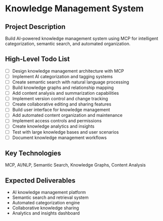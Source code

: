 # Knowledge Management System

## Project Description
Build AI-powered knowledge management system using MCP for intelligent categorization, semantic search, and automated organization.

## High-Level Todo List
- [ ] Design knowledge management architecture with MCP
- [ ] Implement AI categorization and tagging systems
- [ ] Create semantic search with natural language processing
- [ ] Build knowledge graphs and relationship mapping
- [ ] Add content analysis and summarization capabilities
- [ ] Implement version control and change tracking
- [ ] Create collaborative editing and sharing features
- [ ] Build user interface for knowledge management
- [ ] Add automated content organization and maintenance
- [ ] Implement access controls and permissions
- [ ] Create knowledge analytics and insights
- [ ] Test with large knowledge bases and user scenarios
- [ ] Document knowledge management workflows

## Key Technologies
MCP, AI/NLP, Semantic Search, Knowledge Graphs, Content Analysis

## Expected Deliverables
- AI knowledge management platform
- Semantic search and retrieval system
- Automated categorization engine
- Collaborative knowledge sharing
- Analytics and insights dashboard
